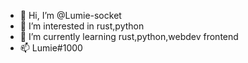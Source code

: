 - 👋 Hi, I’m @Lumie-socket
- 👀 I’m interested in rust,python
- 🌱 I’m currently learning rust,python,webdev frontend
- 📫 Lumie#1000

<!---
artypy/artypy is a ✨ special ✨ repository because its `README.md` (this file) appears on your GitHub profile.
You can click the Preview link to take a look at your changes.
--->
